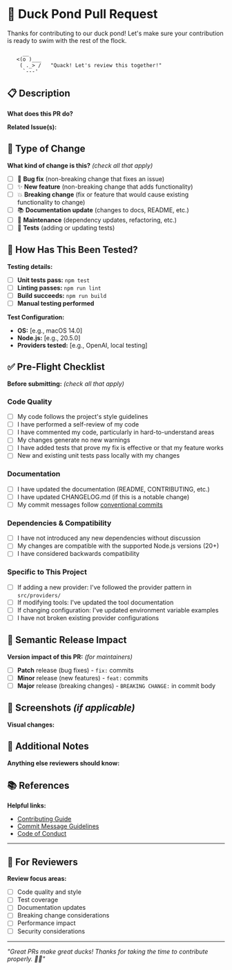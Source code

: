 # 🦆 Duck Pond Pull Request

Thanks for contributing to our duck pond! Let's make sure your contribution is ready to swim with the rest of the flock.

```
     __
   <(o )___
    ( ._> /   "Quack! Let's review this together!"
     `---'
```

## 📋 Description

**What does this PR do?**
<!-- Briefly describe the changes in this PR -->

**Related Issue(s):**
<!-- Link related issues using keywords: "Fixes #123", "Closes #456", "Related to #789" -->

## 🎯 Type of Change

**What kind of change is this?** *(check all that apply)*
- [ ] 🐛 **Bug fix** (non-breaking change that fixes an issue)
- [ ] ✨ **New feature** (non-breaking change that adds functionality)  
- [ ] 💥 **Breaking change** (fix or feature that would cause existing functionality to change)
- [ ] 📚 **Documentation update** (changes to docs, README, etc.)
- [ ] 🧹 **Maintenance** (dependency updates, refactoring, etc.)
- [ ] 🧪 **Tests** (adding or updating tests)

## 🧪 How Has This Been Tested?

**Testing details:**
<!-- Describe the tests you ran and how to reproduce them -->

- [ ] **Unit tests pass:** `npm test`
- [ ] **Linting passes:** `npm run lint`
- [ ] **Build succeeds:** `npm run build`
- [ ] **Manual testing performed**

**Test Configuration:**
- **OS:** [e.g., macOS 14.0]
- **Node.js:** [e.g., 20.5.0]
- **Providers tested:** [e.g., OpenAI, local testing]

## ✅ Pre-Flight Checklist

**Before submitting:** *(check all that apply)*

### Code Quality
- [ ] My code follows the project's style guidelines
- [ ] I have performed a self-review of my code
- [ ] I have commented my code, particularly in hard-to-understand areas
- [ ] My changes generate no new warnings
- [ ] I have added tests that prove my fix is effective or that my feature works
- [ ] New and existing unit tests pass locally with my changes

### Documentation
- [ ] I have updated the documentation (README, CONTRIBUTING, etc.)
- [ ] I have updated CHANGELOG.md (if this is a notable change)
- [ ] My commit messages follow [conventional commits](./CONTRIBUTING.md#commit-messages-duck-communication-protocol)

### Dependencies & Compatibility  
- [ ] I have not introduced any new dependencies without discussion
- [ ] My changes are compatible with the supported Node.js versions (20+)
- [ ] I have considered backwards compatibility

### Specific to This Project
- [ ] If adding a new provider: I've followed the provider pattern in `src/providers/`
- [ ] If modifying tools: I've updated the tool documentation
- [ ] If changing configuration: I've updated environment variable examples
- [ ] I have not broken existing provider configurations

## 🔄 Semantic Release Impact

**Version impact of this PR:** *(for maintainers)*
- [ ] **Patch** release (bug fixes) - `fix:` commits
- [ ] **Minor** release (new features) - `feat:` commits  
- [ ] **Major** release (breaking changes) - `BREAKING CHANGE:` in commit body

## 📸 Screenshots *(if applicable)*

**Visual changes:**
<!-- Add screenshots to show UI changes, new features, etc. -->

## 🤔 Additional Notes

**Anything else reviewers should know:**
<!-- Any additional information, concerns, or discussion points -->

## 📚 References

**Helpful links:**
- [Contributing Guide](./CONTRIBUTING.md)
- [Commit Message Guidelines](./CONTRIBUTING.md#commit-messages-duck-communication-protocol)
- [Code of Conduct](./CONTRIBUTING.md#duck-pond-etiquette)

---

## 🦆 For Reviewers

**Review focus areas:**
- [ ] Code quality and style
- [ ] Test coverage
- [ ] Documentation updates
- [ ] Breaking change considerations
- [ ] Performance impact
- [ ] Security considerations

---

*"Great PRs make great ducks! Thanks for taking the time to contribute properly. 🦆✨"*